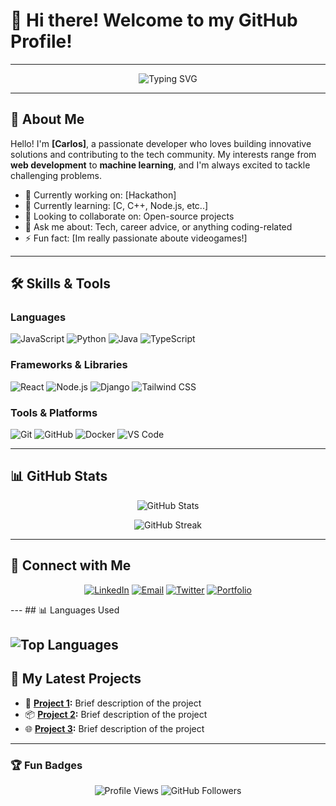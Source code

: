 # 👋 Hi there! Welcome to my GitHub Profile!

---

<p align="center">
  <img src="https://readme-typing-svg.demolab.com?font=Fira+Code&size=22&pause=1000&color=36ADF7&width=435&lines=Software+Developer+%7C+Tech+Enthusiast;Open+Source+Contributor;Always+Learning+New+Things!" alt="Typing SVG" />
</p>

---

## 🌟 About Me

Hello! I'm **[Carlos]**, a passionate developer who loves building innovative solutions and contributing to the tech community. My interests range from **web development** to **machine learning**, and I'm always excited to tackle challenging problems.

- 🔭 Currently working on: [Hackathon]
- 🌱 Currently learning: [C, C++, Node.js, etc..]
- 👯 Looking to collaborate on: Open-source projects
- 💬 Ask me about: Tech, career advice, or anything coding-related
- ⚡ Fun fact: [Im really passionate aboute videogames!]

---

## 🛠️ Skills & Tools

### Languages
![JavaScript](https://img.shields.io/badge/JavaScript-F7DF1E?style=flat-square&logo=javascript&logoColor=black)
![Python](https://img.shields.io/badge/Python-3776AB?style=flat-square&logo=python&logoColor=white)
![Java](https://img.shields.io/badge/Java-007396?style=flat-square&logo=java&logoColor=white)
![TypeScript](https://img.shields.io/badge/TypeScript-007ACC?style=flat-square&logo=typescript&logoColor=white)

### Frameworks & Libraries
![React](https://img.shields.io/badge/React-61DAFB?style=flat-square&logo=react&logoColor=black)
![Node.js](https://img.shields.io/badge/Node.js-339933?style=flat-square&logo=node.js&logoColor=white)
![Django](https://img.shields.io/badge/Django-092E20?style=flat-square&logo=django&logoColor=white)
![Tailwind CSS](https://img.shields.io/badge/Tailwind_CSS-38B2AC?style=flat-square&logo=tailwind-css&logoColor=white)

### Tools & Platforms
![Git](https://img.shields.io/badge/Git-F05032?style=flat-square&logo=git&logoColor=white)
![GitHub](https://img.shields.io/badge/GitHub-181717?style=flat-square&logo=github&logoColor=white)
![Docker](https://img.shields.io/badge/Docker-2496ED?style=flat-square&logo=docker&logoColor=white)
![VS Code](https://img.shields.io/badge/VS_Code-007ACC?style=flat-square&logo=visual-studio-code&logoColor=white)

---

## 📊 GitHub Stats

<p align="center">
  <img src="https://github-readme-stats.vercel.app/api?username=your-username&show_icons=true&theme=radical" alt="GitHub Stats" />
</p>

<p align="center">
  <img src="https://github-readme-streak-stats.herokuapp.com/?user=your-username&theme=radical" alt="GitHub Streak" />
</p>

---

## 🔗 Connect with Me

<p align="center">
  <a href="https://linkedin.com/in/your-profile" target="_blank"><img alt="LinkedIn" src="https://img.shields.io/badge/LinkedIn-0A66C2?style=for-the-badge&logo=linkedin&logoColor=white" /></a>
  <a href="mailto:your-email@example.com"><img alt="Email" src="https://img.shields.io/badge/Email-D14836?style=for-the-badge&logo=gmail&logoColor=white" /></a>
  <a href="https://twitter.com/your-twitter" target="_blank"><img alt="Twitter" src="https://img.shields.io/badge/Twitter-1DA1F2?style=for-the-badge&logo=twitter&logoColor=white" /></a>
  <a href="https://your-portfolio.com" target="_blank"><img alt="Portfolio" src="https://img.shields.io/badge/Portfolio-FF5722?style=for-the-badge&logo=web&logoColor=white" /></a>
</p>
---
## 📊 Languages Used

![Top Languages](https://github-readme-stats.vercel.app/api/top-langs/?username=yourusername&layout=compact&theme=radical)
---

## 🌱 My Latest Projects

- 🚀 **[Project 1](https://github.com/your-username/project-1):** Brief description of the project
- 📦 **[Project 2](https://github.com/your-username/project-2):** Brief description of the project
- 🌐 **[Project 3](https://github.com/your-username/project-3):** Brief description of the project

---

### 🏆 Fun Badges
<p align="center">
  <img src="https://visitor-badge.laobi.icu/badge?page_id=your-username.your-username" alt="Profile Views" />
  <img src="https://img.shields.io/github/followers/your-username?style=social" alt="GitHub Followers" />
</p>
